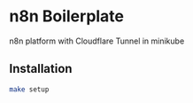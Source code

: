 # n8n Boilerplate

n8n platform with Cloudflare Tunnel in minikube

## Installation

```sh
make setup
```
